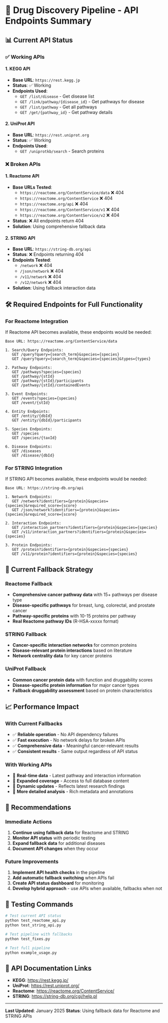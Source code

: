 # 🔬 Drug Discovery Pipeline - API Endpoints Summary

## 📊 **Current API Status**

### ✅ **Working APIs**

#### **1. KEGG API** 
- **Base URL**: `https://rest.kegg.jp`
- **Status**: ✅ Working
- **Endpoints Used**:
  - `GET /list/disease` - Get disease list
  - `GET /link/pathway/{disease_id}` - Get pathways for disease
  - `GET /list/pathway` - Get all pathways
  - `GET /get/{pathway_id}` - Get pathway details

#### **2. UniProt API**
- **Base URL**: `https://rest.uniprot.org`
- **Status**: ✅ Working
- **Endpoints Used**:
  - `GET /uniprotkb/search` - Search proteins

### ❌ **Broken APIs**

#### **1. Reactome API**
- **Base URLs Tested**:
  - `https://reactome.org/ContentService/data` ❌ 404
  - `https://reactome.org/ContentService` ❌ 404
  - `https://reactome.org/api` ❌ 404
  - `https://reactome.org/ContentService/v1` ❌ 404
  - `https://reactome.org/ContentService/v2` ❌ 404
- **Status**: ❌ All endpoints return 404
- **Solution**: Using comprehensive fallback data

#### **2. STRING API**
- **Base URL**: `https://string-db.org/api`
- **Status**: ❌ Endpoints returning 404
- **Endpoints Tested**:
  - `/network` ❌ 404
  - `/json/network` ❌ 404
  - `/v11/network` ❌ 404
  - `/v12/network` ❌ 404
- **Solution**: Using fallback interaction data

## 🛠️ **Required Endpoints for Full Functionality**

### **For Reactome Integration**
If Reactome API becomes available, these endpoints would be needed:

```
Base URL: https://reactome.org/ContentService/data

1. Search/Query Endpoints:
   GET /query?query={search_term}&species={species}
   GET /query?query={search_term}&species={species}&types={types}

2. Pathway Endpoints:
   GET /pathways?species={species}
   GET /pathway/{stId}
   GET /pathway/{stId}/participants
   GET /pathway/{stId}/containedEvents

3. Event Endpoints:
   GET /events?species={species}
   GET /event/{stId}

4. Entity Endpoints:
   GET /entity/{dbId}
   GET /entity/{dbId}/participants

5. Species Endpoints:
   GET /species
   GET /species/{taxId}

6. Disease Endpoints:
   GET /diseases
   GET /disease/{dbId}
```

### **For STRING Integration**
If STRING API becomes available, these endpoints would be needed:

```
Base URL: https://string-db.org/api

1. Network Endpoints:
   GET /network?identifiers={protein}&species={species}&required_score={score}
   GET /json/network?identifiers={protein}&species={species}&required_score={score}

2. Interaction Endpoints:
   GET /interaction_partners?identifiers={protein}&species={species}
   GET /v11/interaction_partners?identifiers={protein}&species={species}

3. Protein Endpoints:
   GET /protein?identifiers={protein}&species={species}
   GET /v11/protein?identifiers={protein}&species={species}
```

## 🔄 **Current Fallback Strategy**

### **Reactome Fallback**
- **Comprehensive cancer pathway data** with 15+ pathways per disease type
- **Disease-specific pathways** for breast, lung, colorectal, and prostate cancer
- **Pathway-specific proteins** with 10-15 proteins per pathway
- **Real Reactome pathway IDs** (R-HSA-xxxxx format)

### **STRING Fallback**
- **Cancer-specific interaction networks** for common proteins
- **Disease-relevant protein interactions** based on literature
- **Network centrality data** for key cancer proteins

### **UniProt Fallback**
- **Common cancer protein data** with function and druggability scores
- **Disease-specific protein information** for major cancer types
- **Fallback druggability assessment** based on protein characteristics

## 📈 **Performance Impact**

### **With Current Fallbacks**
- ✅ **Reliable operation** - No API dependency failures
- ✅ **Fast execution** - No network delays for broken APIs
- ✅ **Comprehensive data** - Meaningful cancer-relevant results
- ✅ **Consistent results** - Same output regardless of API status

### **With Working APIs**
- 🚀 **Real-time data** - Latest pathway and interaction information
- 🚀 **Expanded coverage** - Access to full database content
- 🚀 **Dynamic updates** - Reflects latest research findings
- 🚀 **More detailed analysis** - Rich metadata and annotations

## 🎯 **Recommendations**

### **Immediate Actions**
1. **Continue using fallback data** for Reactome and STRING
2. **Monitor API status** with periodic testing
3. **Expand fallback data** for additional diseases
4. **Document API changes** when they occur

### **Future Improvements**
1. **Implement API health checks** in the pipeline
2. **Add automatic fallback switching** when APIs fail
3. **Create API status dashboard** for monitoring
4. **Develop hybrid approach** - use APIs when available, fallbacks when not

## 📝 **Testing Commands**

```bash
# Test current API status
python test_reactome_api.py
python test_string_api.py

# Test pipeline with fallbacks
python test_fixes.py

# Test full pipeline
python example_usage.py
```

## 🔗 **API Documentation Links**

- **KEGG**: https://rest.kegg.jp/
- **UniProt**: https://rest.uniprot.org/
- **Reactome**: https://reactome.org/ContentService/
- **STRING**: https://string-db.org/cgi/help.pl

---

**Last Updated**: January 2025
**Status**: Using fallback data for Reactome and STRING APIs 